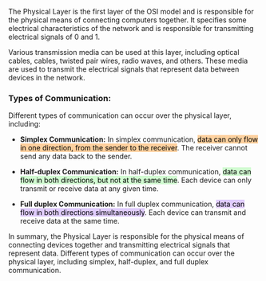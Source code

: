 
The Physical Layer is the first layer of the OSI model and is responsible for the physical means of connecting computers together. It specifies some electrical characteristics of the network and is responsible for transmitting electrical signals of 0 and 1.

Various transmission media can be used at this layer, including optical cables, cables, twisted pair wires, radio waves, and others. These media are used to transmit the electrical signals that represent data between devices in the network.

### Types of Communication:

Different types of communication can occur over the physical layer, including:

-   **Simplex Communication:** In simplex communication, <mark style="background: #FFB86CA6;">data can only flow in one direction, from the sender to the receiver</mark>. The receiver cannot send any data back to the sender.
    
-   **Half-duplex Communication:** In half-duplex communication, <mark style="background: #BBFABBA6;">data can flow in both directions, but not at the same time</mark>. Each device can only transmit or receive data at any given time.
    
-   **Full duplex Communication:** In full duplex communication, <mark style="background: #D2B3FFA6;">data can flow in both directions simultaneously</mark>. Each device can transmit and receive data at the same time.
    

In summary, the Physical Layer is responsible for the physical means of connecting devices together and transmitting electrical signals that represent data. Different types of communication can occur over the physical layer, including simplex, half-duplex, and full duplex communication.



